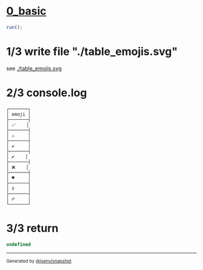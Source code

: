 # [0_basic](../../table_emojis.test.mjs#L28)

```js
run();
```

# 1/3 write file "./table_emojis.svg"

see [./table_emojis.svg](./table_emojis.svg)

# 2/3 console.log

```console
┌───────┐
│ emoji │
├───────┤
│ ✅    │
├───────┤
│ ⚠     │
├───────┤
│ ✔     │
├───────┤
│ ✔️    │
├───────┤
│ ❌    │
├───────┤
│ ♥     │
├───────┤
│ ♀     │
├───────┤
│ ♂     │
└───────┘

```

# 3/3 return

```js
undefined
```

---

<sub>
  Generated by <a href="https://github.com/jsenv/core/tree/main/packages/independent/snapshot">@jsenv/snapshot</a>
</sub>
